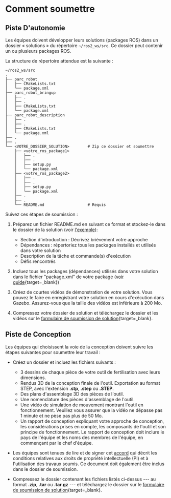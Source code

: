 # Comment soumettre

## Piste D'autonomie

Les équipes doivent développer leurs solutions (packages ROS) dans un dossier « solutions » du répertoire `~/ros2_ws/src`. Ce dossier peut contenir un ou plusieurs packages ROS.

La structure de répertoire attendue est la suivante :

```
~/ros2_ws/src
.
├── parc_robot
│   ├── CMakeLists.txt
│   └── package.xml
├── parc_robot_bringup
│   ├── .
│   ├── .
│   ├── CMakeLists.txt
│   └── package.xml
├── parc_robot_description
│   ├── .
│   ├── .
│   ├── CMakeLists.txt
│   └── package.xml
├── .
├── .
└── <VOTRE_DOSSIER_SOLUTION>        # Zip ce dossier et soumettre
    ├── <votre_ros_package1>
    │   ├── .
    │   ├── .
    │   ├── setup.py
    │   └── package.xml
    ├── <votre_ros_package2>
    │   ├── .
    │   ├── .
    │   ├── setup.py
    │   └── package.xml
    ├── .
    ├── .
    └── README.md                   # Requis
```
Suivez ces étapes de soumission :

1. Préparez un fichier README.md en suivant ce format et stockez-le dans le dossier de la solution (voir [l'exemple](https://github.com/PARC-Robotics/PARC2025-Engineers-League/blob/main/resources/sample-submission-readme.md)):
     * Section d'introduction : Décrivez brièvement votre approche
     * Dépendances : répertoriez tous les packages installés et utilisés dans votre solution
     * Description de la tâche et commande(s) d'exécution
     * Défis rencontrés

2. Incluez tous les packages (dépendances) utilisés dans votre solution dans le fichier "package.xml" de votre package ([voir guide](https://docs.ros.org/en/jazzy/Tutorials/Intermediate/Rosdep.html){target=_blank})

3. Créez de courtes vidéos de démonstration de votre solution. Vous pouvez le faire en enregistrant votre solution en cours d'exécution dans Gazebo. Assurez-vous que la taille des vidéos est inférieure à 200 Mo.

4. Compressez votre dossier de solution et téléchargez le dossier et les vidéos sur le [formulaire de soumission de solution](https://docs.google.com/forms/d/e/1FAIpQLSdqVseAQhc7G2XDFTknJeDg-ume0ozUMdaQVdp-J3gDF75vjQ/viewform?usp=header){target=_blank}.

## Piste de Conception

Les équipes qui choisissent la voie de la conception doivent suivre les étapes suivantes pour soumettre leur travail :

* Créez un dossier et incluez les fichiers suivants :
    * 3 dessins de chaque pièce de votre outil de fertilisation avec leurs dimensions.
    * Rendus 3D de la conception finale de l'outil. Exportation au format STEP, avec l'extension **.stp**, **.step** ou **.STEP**.
    * Des plans d'assemblage 3D des pièces de l'outil.
    * Une nomenclature des pièces d'assemblage de l'outil.
    * Une vidéo de simulation de mouvement montrant l'outil en fonctionnement. Veuillez vous assurer que la vidéo ne dépasse pas 1 minute et ne pèse pas plus de 50 Mo.
    * Un rapport de conception expliquant votre approche de conception, les considérations prises en compte, les composants de l'outil et son principe de fonctionnement. Le rapport de conception doit inclure le pays de l'équipe et les noms des membres de l'équipe, en commençant par le chef d'équipe.

* Les équipes sont tenues de lire et de signer cet [accord](https://github.com/PARC-Robotics/PARC2025-Engineers-League/blob/main/resources/PARC-Eng-League-Agreement.pdf) qui décrit les conditions relatives aux droits de propriété intellectuelle (PI) et à l'utilisation des travaux soumis. Ce document doit également être inclus dans le dossier de soumission.

* Compressez le dossier contenant les fichiers listés ci-dessus --- au format **.zip**, **.tar** ou **.tar.gz** --- et téléchargez le dossier sur le [formulaire de soumission de solution](https://docs.google.com/forms/d/e/1FAIpQLSdqVseAQhc7G2XDFTknJeDg-ume0ozUMdaQVdp-J3gDF75vjQ/viewform?usp=header){target=_blank}.